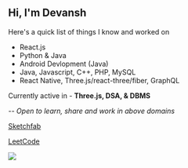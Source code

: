 ## Hi, I'm Devansh

Here's a quick list of things I know and worked on
- React.js
- Python & Java
- Android Devlopment (Java)
- Java, Javascript, C++, PHP, MySQL
- React Native, Three.js/react-three/fiber, GraphQL

Currently active in - **Three.js, DSA, & DBMS**

*-- Open to learn, share and work in above domains*

<a href="https://sketchfab.com/raghav-wd">Sketchfab</a>

<a href="https://leetcode.com/raghav-wd">LeetCode</a>


<img src="https://github-readme-stats.vercel.app/api?username=raghav-wd&bg_color=00838f&hide_title=true&text_color=e0f7fa" />
